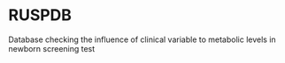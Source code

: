 # RUSPDB
Database checking the influence of clinical variable to metabolic levels in newborn screening
test
